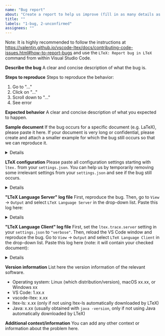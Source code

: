 ```yaml
---
name: "Bug report"
about: "Create a report to help us improve (fill in as many details as you can). See https://valentjn.github.io/vscode-ltex/docs/contributing-code-issues.html#how-to-report-bugs to learn how to report bugs."
title: ""
labels: "1-bug, 2-unconfirmed"
assignees: ""
---
```


Note: It is highly recommended to follow the instructions at https://valentjn.github.io/vscode-ltex/docs/contributing-code-issues.html#how-to-report-bugs and use the `LTeX: Report bug in LTeX` command from within Visual Studio Code.

**Describe the bug**
A clear and concise description of what the bug is.

**Steps to reproduce**
Steps to reproduce the behavior:

1. Go to "..."
2. Click on "..."
3. Scroll down to "..."
4. See error

**Expected behavior**
A clear and concise description of what you expected to happen.

**Sample document**
If the bug occurs for a specific document (e.g. LaTeX), please paste it here. If your document is very long or confidential, please create and attach a smaller example for which the bug still occurs so that we can reproduce it.

<details>

```
REPLACE_THIS_WITH_SAMPLE_DOCUMENT
```

</details>

**LTeX configuration**
Please paste all configuration settings starting with `ltex.` from your `settings.json`. You can help us by temporarily removing some irrelevant settings from your `settings.json` and see if the bug still occurs.

<details>

```
REPLACE_THIS_WITH_LTEX_CONFIGURATION
```

</details>

**"LTeX Language Server" log file**
First, reproduce the bug. Then, go to `View` → `Output` and select `LTeX Language Server` in the drop-down list. Paste this log here:

<details>

```
REPLACE_THIS_WITH_LTEX_LANGUAGE_SERVER_LOG
```

</details>

**"LTeX Language Client" log file**
First, set the `ltex.trace.server` setting in your `settings.json` to `"verbose"`. Then, reload the VS Code window and reproduce the bug. Go to `View` → `Output` and select `LTeX Language Client` in the drop-down list. Paste this log here (note: it will contain your checked document):

<details>

```
REPLACE_THIS_WITH_LTEX_LANGUAGE_CLIENT_LOG
```

</details>

**Version information**
List here the version information of the relevant software.

- Operating system: Linux (which distribution/version), macOS xx.xx, or Windows xx
- VS Code: 1.xx.x
- vscode-ltex: x.xx
- ltex-ls: x.xx (only if not using ltex-ls automatically downloaded by LTeX)
- Java: x.xx (usually obtained with `java -version`, only if not using Java automatically downloaded by LTeX)

**Additional context/information**
You can add any other context or information about the problem here.
